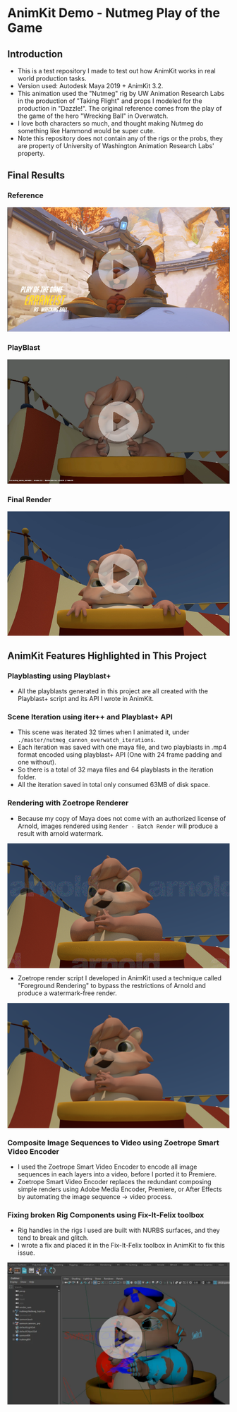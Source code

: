 # AnimKit Demo - Nutmeg Play of the Game
## Introduction
* This is a test repository I made to test out how AnimKit works in real world production tasks.
* Version used: Autodesk Maya 2019 + AnimKit 3.2.
* This animation used the "Nutmeg" rig by UW Animation Research Labs in the production of "Taking Flight" and props I modeled for the production in "Dazzle!". The original reference comes from the play of the game of the hero "Wrecking Ball" in Overwatch. 
* I love both characters so much, and thought making Nutmeg do something like Hammond would be super cute.
* Note this repository does not contain any of the rigs or the probs, they are property of University of Washington Animation Research Labs' property.

## Final Results
### Reference

<a href="https://errrneist.github.io/Animation-Nutmeg_POTG/videos/hammond-reference.mp4" rel="Reference" width="100">![Ref](https://github.com/Errrneist/Animation-Nutmeg_POTG/blob/master/IMG/thumbnail_reference.PNG)</a>


### PlayBlast

<a href="https://errrneist.github.io/Animation-Nutmeg_POTG/videos/nutmeg_potg_playblast.mp4" rel="Reference" width="100">![Ref](https://github.com/Errrneist/Animation-Nutmeg_POTG/blob/master/IMG/thumbnail_playblast.PNG)</a>

### Final Render

<a href="https://errrneist.github.io/Animation-Nutmeg_POTG/videos/nutmeg_potg_render.mp4" rel="Reference" width="100">![Ref](https://github.com/Errrneist/Animation-Nutmeg_POTG/blob/master/IMG/thumbnail_render.PNG)</a>

## AnimKit Features Highlighted in This Project
### Playblasting using Playblast+
* All the playblasts generated in this project are all created with the Playblast+ script and its API I wrote in AnimKit.

### Scene Iteration using iter++ and Playblast+ API
* This scene was iterated 32 times when I animated it, under `./master/nutmeg_cannon_overwatch_iterations`.
* Each iteration was saved with one maya file, and two playblasts in .mp4 format encoded using playblast+ API (One with 24 frame padding and one without).
* So there is a total of 32 maya files and 64 playblasts in the iteration folder.
* All the iteration saved in total only consumed 63MB of disk space.

### Rendering with Zoetrope Renderer
* Because my copy of Maya does not come with an authorized license of Arnold, images rendered using `Render - Batch Render` will produce a result with arnold watermark.
<img align="middle" src="https://github.com/Errrneist/Animation-Nutmeg_POTG/blob/master/bad_render_example/arnold_batch_watermark_example.png" alt="bad arnold render">

* Zoetrope render script I developed in AnimKit used a technique called "Foreground Rendering" to bypass the restrictions of Arnold and produce a watermark-free render.
<img align="middle" src="https://github.com/Errrneist/Animation-Nutmeg_POTG/blob/master/bad_render_example/zoetrope_watermark_free_example.png" alt="bad arnold render">

### Composite Image Sequences to Video using Zoetrope Smart Video Encoder
* I used the Zoetrope Smart Video Encoder to encode all image sequences in each layers into a video, before I ported it to Premiere.
* Zoetrope Smart Video Encoder replaces the redundant composing simple renders using Adobe Media Encoder, Premiere, or After Effects by automating the image sequence -> video process.

### Fixing broken Rig Components using Fix-It-Felix toolbox
* Rig handles in the rigs I used are built with NURBS surfaces, and they tend to break and glitch.
* I wrote a fix and placed it in the Fix-It-Felix toolbox in AnimKit to fix this issue.

<a href="https://errrneist.github.io/Animation-Nutmeg_POTG/videos/nutmeg_fix_broken_nurbs.mp4" rel="Reference" width="100">![Ref](https://github.com/Errrneist/Animation-Nutmeg_POTG/blob/master/IMG/thumbnail_broken_nurbs.PNG)</a>
